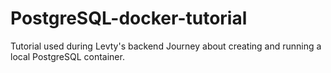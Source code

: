 # PostgreSQL-docker-tutorial
Tutorial used during Levty's backend Journey about creating and running a local PostgreSQL container.
